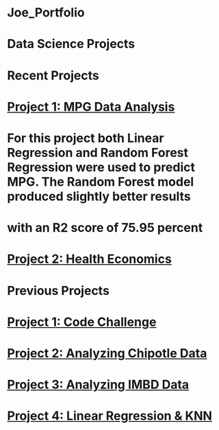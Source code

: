 # Joe_Portfolio

# Data Science Projects


# Recent Projects

# [Project 1:  MPG Data Analysis](https://github.com/jleealejandro/ga_projects.git)
# For this project both Linear Regression and Random Forest Regression were used to predict MPG.  The Random Forest model produced slightly better results
# with an R2 score of 75.95 percent

# [Project 2:  Health Economics](https://github.com/jleealejandro/ga_projects.git)





# Previous Projects

# [Project 1:  Code Challenge](https://github.com/jleealejandro/ga_projects)

# [Project 2:  Analyzing Chipotle Data](https://github.com/jleealejandro/ga_projects)

# [Project 3:  Analyzing IMBD Data](https://github.com/jleealejandro/ga_projects)

# [Project 4: Linear Regression & KNN](https://github.com/jleealejandro/ga_projects)
